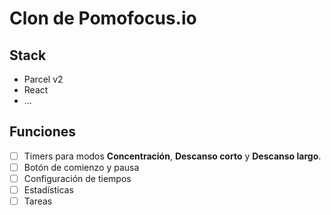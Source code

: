 # Clon de Pomofocus.io

## Stack

- Parcel v2
- React
- ...

## Funciones

- [ ] Timers para modos **Concentración**, **Descanso corto** y **Descanso largo**.
- [ ] Botón de comienzo y pausa
- [ ] Configuración de tiempos
- [ ] Estadísticas
- [ ] Tareas
